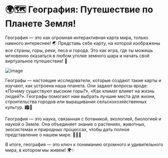 # 🌍🗺️ География: Путешествие по Планете Земля!
География — это как огромная интерактивная карта мира, только намного интереснее! 🌏 Представь себе карту, на которой изображены все страны, горы, реки, леса и города. Это как игра, где ты можешь мгновенно оказаться в любом уголке земного шара и начать своё виртуальное путешествие! 🚀

![image](https://github.com/user-attachments/assets/ffb2e0a1-a04b-43f4-9a35-9c0ebb50f446)


Географы — настоящие исследователи, которые создают такие карты и изучают, как устроена наша планета. Они задают вопросы вроде: «Почему существуют высокие горы?», «Как климат влияет на жизнь людей?». Географы помогают нам выбрать лучшие места для жизни, строительства городов или выращивания сельскохозяйственных культур. 🏙️🌾

География — это наука, связанная с ботаникой, экологией, биологией и наукой о Земле. Она объединяет знание о растениях, животных, экосистемах и природных процессах, чтобы дать полное представление о нашем мире. 🌱🐾🌿

В итоге, география — это ключ к пониманию огромного и удивительного мира, в котором мы живем! 🌍✨

